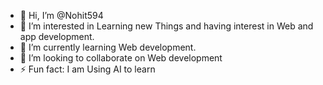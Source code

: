 - 👋 Hi, I’m @Nohit594
- 👀 I’m interested in Learning new Things and having interest in Web and app development.
- 🌱 I’m currently learning Web development.
- 💞️ I’m looking to collaborate on Web development
- ⚡ Fun fact: I am Using AI to learn 

<!---
Nohit594/Nohit594 is a ✨ special ✨ repository because its `README.md` (this file) appears on your GitHub profile.
You can click the Preview link to take a look at your changes.
--->
